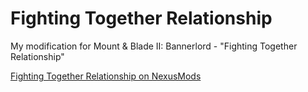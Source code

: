 # Fighting Together Relationship

My modification for Mount &amp; Blade II: Bannerlord - "Fighting Together Relationship"

[Fighting Together Relationship on NexusMods](https://www.nexusmods.com/mountandblade2bannerlord/mods/463 "NexusMods - Fighting Together Relationship")
